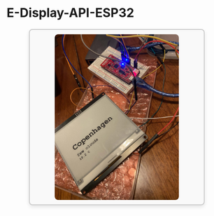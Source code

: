 # E-Display-API-ESP32


<div align="center" title="This is a working weather API fetcher showing the weather in Copenhagen." style="max-width: 75%; margin: 20px auto; padding: 10px; border: 2px solid #ccc; background-color: #f9f9f9; box-shadow: 0 4px 8px rgba(0, 0, 0, 0.1); border-radius: 8px; width: 75%;">
  <img src="/src/assets/img/Weather-API-Prototype.jpg" alt="Image of a working weather API fetcher showing the weather in Copenhagen" style="width: 75%; height: auto; display: block; border-radius: 8px;">
</div>
